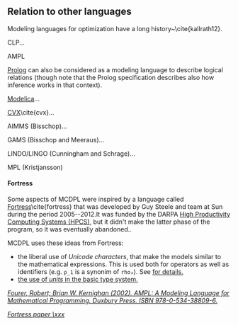 
## Relation to other languages

Modeling languages for optimization have a long history~\cite{kallrath12}.


CLP...

AMPL <a href="#bib:fourer02ampl"/>

[Prolog][prolog] can also be considered as a modeling language to describe
logical relations (though note that the Prolog specification describes
also how inference works in that context).

[Modelica][modelica]...

[CVX][cvx]\cite{cvx}...

AIMMS (Bisschop)...

GAMS (Bisschop and Meeraus)...

LINDO/LINGO (Cunningham and Schrage)...

MPL (Kristjansson)

[prolog]: #
[modelica]: #
[cvx]: #


#### Fortress

Some aspects of MCDPL were inspired by a language called
[Fortress][fortress]\cite{fortress} that was developed by Guy Steele and team at
Sun during the period 2005--2012.<footnote>It was funded by the DARPA [High
Productivity Computing Systems (HPCS)][HPCS], but it didn't make the latter
phase  of the program, so it was eventually abandoned.</footnote>.

MCDPL uses these ideas from Fortress:

* the liberal use of *Unicode characters*, that make the models similar to the
  mathematical expressions. This is used both for operators
  as well as identifiers (e.g. ``ρ_1`` is a synonim of ``rho₂``).
   See <a href="#sub:unicode"/> for details.
* the use of *units* in the basic type system.

<cite id="bib:fourer02ampl">
    Fourer, Robert; Brian W. Kernighan (2002). AMPL: A Modeling Language
    for Mathematical Programming. Duxbury Press. ISBN 978-0-534-38809-6.
</cite>

<cite id="bib:fortress">Fortress paper \xxx</cite>

[fortress]: https://en.wikipedia.org/wiki/Fortress_(programming_language)

[HPCS]: https://en.wikipedia.org/wiki/High_Productivity_Computing_Systems
